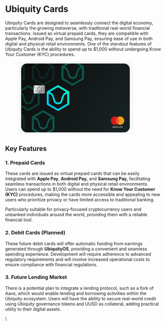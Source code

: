 # Ubiquity Cards

Ubiquity Cards are designed to seamlessly connect the digital economy, particularly the growing metaverse, with traditional real-world financial transactions. Issued as virtual prepaid cards, they are compatible with Apple Pay, Android Pay, and Samsung Pay, ensuring ease of use in both digital and physical retail environments. One of the standout features of Ubiquity Cards is the ability to spend up to $1,000 without undergoing Know Your Customer (KYC) procedures.

<figure><img src="../../.gitbook/assets/image (1) (1).png" alt="" width="375"><figcaption></figcaption></figure>

## **Key Features**

### **1. Prepaid Cards**

These cards are issued as virtual prepaid cards that can be easily integrated with **Apple Pay**, **Android Pay,** and **Samsung Pay,** facilitating seamless transactions in both digital and physical retail environments. Users can spend up to $1,000 without the need for **Know Your Customer (KYC)** procedures, making the cards more accessible and appealing to new users who prioritize privacy or have limited access to traditional banking.

Particularly suitable for privacy-focused cryptocurrency users and unbanked individuals around the world, providing them with a reliable financial tool.

### **2. Debit Cards (Planned)**

These future debit cards will offer automatic funding from earnings generated through **UbiquityOS**, providing a convenient and seamless spending experience. Development will require adherence to advanced regulatory requirements and will involve increased operational costs to ensure compliance with financial regulations.

### **3. Future Lending Market**

There is a potential plan to integrate a lending protocol, such as a fork of Aave, which would enable lending and borrowing activities within the Ubiquity ecosystem. Users will have the ability to secure real-world credit using Ubiquity governance tokens and UUSD as collateral, adding practical utility to their digital assets.

\
